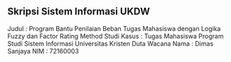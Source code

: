 ## Skripsi Sistem Informasi UKDW
Judul   : Program Bantu Penilaian Beban Tugas Mahasiswa dengan Logika Fuzzy dan Factor Rating Method
Studi Kasus : Tugas Mahasiswa Program Studi Sistem Informasi Universitas Kristen Duta Wacana
Nama    : Dimas Sanjaya
NIM     : 72160003
